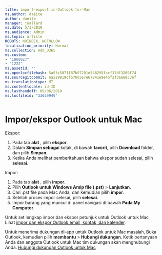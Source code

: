 ```yaml
---
title: import-export-in-Outlook-for-Mac
ms.author: daeite
author: daeite
manager: joallard
ms.date: 5/3/2019
ms.audience: Admin
ms.topic: article
ROBOTS: NOINDEX, NOFOLLOW
localization_priority: Normal
ms.collection: Adm_O365
ms.custom:
- "1800027"
- "1222"
ms.assetid: ''
ms.openlocfilehash: 5a03c5871187b07201e548295facf17df3209f74
ms.sourcegitcommit: 6a229919cf67005e7e67841e9e45f2f3aa6833ef
ms.translationtype: MT
ms.contentlocale: id-ID
ms.lasthandoff: 05/06/2019
ms.locfileid: "33629949"
---
```

# <a name="importexport-in-outlook-for-mac"></a>Impor/ekspor Outlook untuk Mac 

Ekspor:
1. Pada tab **alat** , pilih **ekspor**.
2. Dalam **Simpan sebagai** kotak, di bawah **favorit**, pilih **Download** folder, dan pilih **Simpan**.
3. Ketika Anda melihat pemberitahuan bahwa ekspor sudah selesai, pilih **selesai**.

Impor:
1. Pada tab **alat** , pilih **impor**.
2. Pilih **Outlook untuk Windows Arsip file (.pst)** > **Lanjutkan**.
3. Cari .pst file pada Mac Anda, dan kemudian pilih **impor**.
4. Setelah proses impor selesai, pilih **selesai**.
5. Impor barang yang muncul di panel navigasi di bawah **Pada My Computer**.

Untuk set lengkap impor dan ekspor petunjuk untuk Outlook untuk Mac Lihat [impor dan ekspor Outlook email, kontak, dan kalender](https://support.office.com/article/92577192-3881-4502-b79d-c3bbada6c8ef#ID0EAACAAA=Mac). 

Untuk menerima dukungan di-app untuk Outlook untuk Mac masalah, Buka Outlook, kemudian pilih **membantu** > **Hubungi dukungan**. Ketik pertanyaan Anda dan anggota Outlook untuk Mac tim dukungan akan menghubungi Anda. [Hubungi dukungan Outlook untuk Mac](https://go.microsoft.com/fwlink/?linkid=2002400&clcid=0x409)
